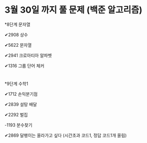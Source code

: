 # 3월 30일 까지 풀 문제 (백준 알고리즘)

*8단계 문자열 

✔2908 상수 

✔5622 문자열 

✔2941 크로아티아 알파벳 

✔1316 그룹 단어 체커 

#
*9단계 수학1

✔1712 손익분기점 

✔2839 설탕 배달 

✔2292 벌집 

-1193 분수찾기 

✔2869 달팽이는 올라가고 싶다 (시간초과 코드1, 정답 코드1개 올림)

